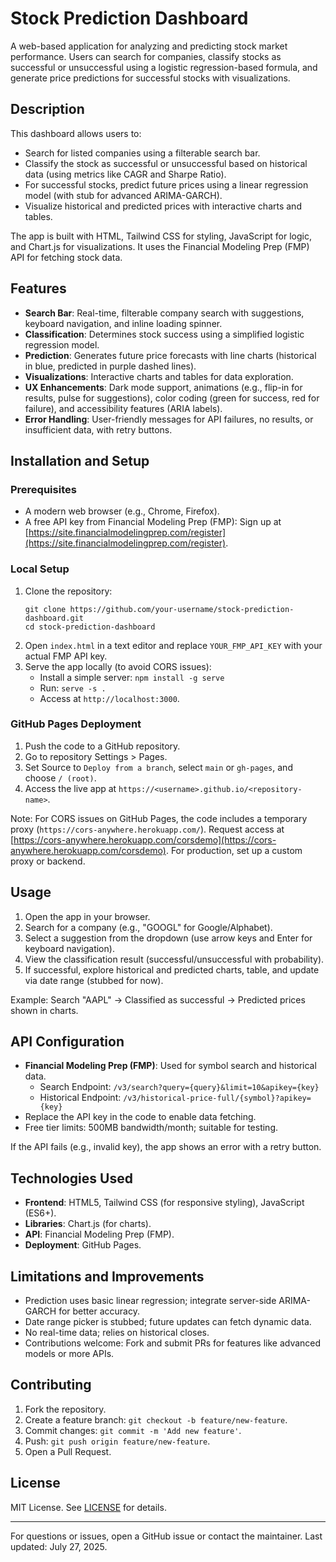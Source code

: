 # Stock Prediction Dashboard

A web-based application for analyzing and predicting stock market performance. Users can search for companies, classify stocks as successful or unsuccessful using a logistic regression-based formula, and generate price predictions for successful stocks with visualizations.

## Description

This dashboard allows users to:
- Search for listed companies using a filterable search bar.
- Classify the stock as successful or unsuccessful based on historical data (using metrics like CAGR and Sharpe Ratio).
- For successful stocks, predict future prices using a linear regression model (with stub for advanced ARIMA-GARCH).
- Visualize historical and predicted prices with interactive charts and tables.

The app is built with HTML, Tailwind CSS for styling, JavaScript for logic, and Chart.js for visualizations. It uses the Financial Modeling Prep (FMP) API for fetching stock data.

## Features

- **Search Bar**: Real-time, filterable company search with suggestions, keyboard navigation, and inline loading spinner.
- **Classification**: Determines stock success using a simplified logistic regression model.
- **Prediction**: Generates future price forecasts with line charts (historical in blue, predicted in purple dashed lines).
- **Visualizations**: Interactive charts and tables for data exploration.
- **UX Enhancements**: Dark mode support, animations (e.g., flip-in for results, pulse for suggestions), color coding (green for success, red for failure), and accessibility features (ARIA labels).
- **Error Handling**: User-friendly messages for API failures, no results, or insufficient data, with retry buttons.

## Installation and Setup

### Prerequisites
- A modern web browser (e.g., Chrome, Firefox).
- A free API key from Financial Modeling Prep (FMP): Sign up at [https://site.financialmodelingprep.com/register](https://site.financialmodelingprep.com/register).

### Local Setup
1. Clone the repository:
   ```
   git clone https://github.com/your-username/stock-prediction-dashboard.git
   cd stock-prediction-dashboard
   ```
2. Open `index.html` in a text editor and replace `YOUR_FMP_API_KEY` with your actual FMP API key.
3. Serve the app locally (to avoid CORS issues):
   - Install a simple server: `npm install -g serve`
   - Run: `serve -s .`
   - Access at `http://localhost:3000`.

### GitHub Pages Deployment
1. Push the code to a GitHub repository.
2. Go to repository Settings > Pages.
3. Set Source to `Deploy from a branch`, select `main` or `gh-pages`, and choose `/ (root)`.
4. Access the live app at `https://<username>.github.io/<repository-name>`.

Note: For CORS issues on GitHub Pages, the code includes a temporary proxy (`https://cors-anywhere.herokuapp.com/`). Request access at [https://cors-anywhere.herokuapp.com/corsdemo](https://cors-anywhere.herokuapp.com/corsdemo). For production, set up a custom proxy or backend.

## Usage

1. Open the app in your browser.
2. Search for a company (e.g., "GOOGL" for Google/Alphabet).
3. Select a suggestion from the dropdown (use arrow keys and Enter for keyboard navigation).
4. View the classification result (successful/unsuccessful with probability).
5. If successful, explore historical and predicted charts, table, and update via date range (stubbed for now).

Example: Search "AAPL" → Classified as successful → Predicted prices shown in charts.

## API Configuration

- **Financial Modeling Prep (FMP)**: Used for symbol search and historical data.
  - Search Endpoint: `/v3/search?query={query}&limit=10&apikey={key}`
  - Historical Endpoint: `/v3/historical-price-full/{symbol}?apikey={key}`
- Replace the API key in the code to enable data fetching.
- Free tier limits: 500MB bandwidth/month; suitable for testing.

If the API fails (e.g., invalid key), the app shows an error with a retry button.

## Technologies Used

- **Frontend**: HTML5, Tailwind CSS (for responsive styling), JavaScript (ES6+).
- **Libraries**: Chart.js (for charts).
- **API**: Financial Modeling Prep (FMP).
- **Deployment**: GitHub Pages.

## Limitations and Improvements

- Prediction uses basic linear regression; integrate server-side ARIMA-GARCH for better accuracy.
- Date range picker is stubbed; future updates can fetch dynamic data.
- No real-time data; relies on historical closes.
- Contributions welcome: Fork and submit PRs for features like advanced models or more APIs.

## Contributing

1. Fork the repository.
2. Create a feature branch: `git checkout -b feature/new-feature`.
3. Commit changes: `git commit -m 'Add new feature'`.
4. Push: `git push origin feature/new-feature`.
5. Open a Pull Request.

## License

MIT License. See [LICENSE](LICENSE) for details.

---

For questions or issues, open a GitHub issue or contact the maintainer. Last updated: July 27, 2025.
